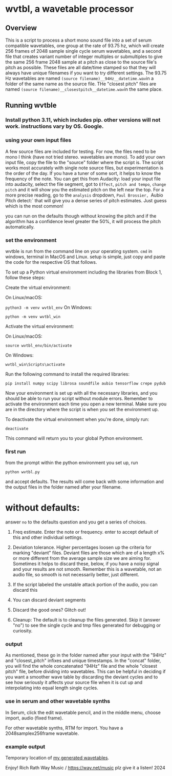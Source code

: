 # wvtbl, a wavetable processor

## Overview
This is a script to process a short mono sound file into a set of serum compatible wavetables, one group at the rate of 93.75 hz, which will create 256 frames of 2048 sample single cycle serum wavetables, and a second file that creates variant number of integer multiples or submultiples to give the same 256 frame 2048 sample at a pitch as close to the source file's pitch as possible.  These files are all date/time stamped so that they will always have unique filenames if you want to try different settings. The 93.75 Hz wavetables are named `(source filename)__94Hz__datetime.wav`in a folder of the same name as the source file. THe "closest pitch" files are named `(source filename)__closestpitch__datetime.wav`in the same place.

## Running wvtble

### Install python 3.11, which includes pip. other versions will not work.  instructions vary by OS. Google.

### using your own input files
A few source files are included for testing.  For now, the files need to be mono I think (have not tried stereo. wavetables are mono).  To add your own input file, copy the file to the "source" folder where the script is. The script works most accurately with single note source files, but experimentation is the order of the day.  If you have a tuner of some sort, it helps to know the frequency of the note.  You can get this from Audacity: load your input file into audacity, select the file segment, got to `Effect`, `pitch and tempo`, `change pitch` and it will show you the estimated pitch on the left near the top. For a more precise reading, go to the `analysis` dropdown, `Paul Brossier, `Aubio Pitch detect:` that will give you a dense series of pitch estimates. Just guess which is the most common!

you can run on the defaults though without knowing the pitch and if the algorithm has a confidence level greater the 50%, it will process the pitch automatically. 

### set the environment

wvtble is run from the command line on your operating system. `cmd` in windows, terminal in MacOS and Linux.  setup is simple, just copy and paste the code for the respective OS that follows.

To set up a Python virtual environment including the libraries from Block 1, follow these steps:

Create the virtual environment:

On Linux/macOS:

`python3 -m venv wvtbl_env`
On Windows:

`python -m venv wvtbl_win`

Activate the virtual environment:

On Linux/macOS:

`source wvtbl_env/bin/activate`

On Windows:

`wvtbl_win\Scripts\activate`

Run the following command to install the required libraries:

`pip install numpy scipy librosa soundfile aubio tensorflow crepe pydub`

Now your environment is set up with all the necessary libraries, and you should be able to run your script without module errors. Remember to activate the environment each time you open a new terminal. Make sure you are in the directory where the script is when you set the environment up.

To deactivate the virtual environment when you're done, simply run:

`deactivate`

This command will return you to your global Python environment.

### first run
from the prompt within the python environment you set up, run 

`python wvtbl.py`

and accept defaults.  The results will come back with some information and the output files in the folder named after your filename.

# without defaults:

answer `no` to the defaults question and you get a series of choices.

1. Freq estimate. Enter the note or frequency. enter to accept default of this and other individual settings. 

2. Deviation tolerance.  Higher percentages loosen up the criteria for marking "deviant" files. Deviant files are those which are of a length x% or more different from the average sample size we are aiming for.  Sometimes it helps to discard these, below, if you have a noisy signal and your results are not smooth. Remember this is a wavetable, not an audio file, so smooth is not necessarily better, just different.  

3. If the script labeled the unstable attack portion of the audio, you can discard this

4. You can discard deviant segments

5. Discard the good ones? Glitch out!

6. Cleanup: The default is to cleanup the files generated.  Skip it (answer "no") to see the single cycle and tmp files generated for debugging or curiosity.

### output

As mentioned, these go in the folder named after your input with the "94Hz" and "closest_pitch" infixes and unique timestamps.  In the "concat" folder, you will find the whole concatenated "94Hz" file and the whole "closest pitch" file, before dividing into wavetables.  This can be helpful in deciding if you want a smoother wave table by discarding the deviant cycles and to see how seriously it affects your source file when it is cut up and interpolating into equal length single cycles.

### use in serum and other wavetable synths

In Serum, click the edit wavetable pencil, and in the middle menu, choose import, audio (fixed frame).

For other wavetable synths, RTM for import.  You have a 2048samplex256frame wavetable.

### example output

Temporary location of [my generated wavetables](http://digix.manoa.hawaii.edu/rreplay/wavetables/).

Enjoy!
Rich Rath
Way Music / https://way.net/music plz give it a listen!
2024
